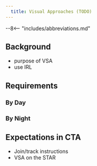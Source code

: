```yaml
---
  title: Visual Approaches (TODO)
---
```


--8<-- "includes/abbreviations.md"

## Background
- purpose of VSA
- use IRL

## Requirements
### By Day
### By Night

## Expectations in CTA
- Join/track instructions
- VSA on the STAR